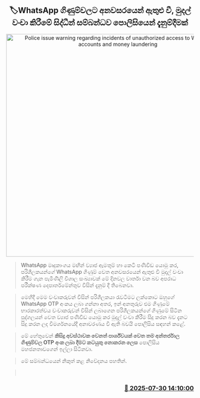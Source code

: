 <p align='center'><b><h2 align='center' title='Police issue warning regarding incidents of unauthorized access to WhatsApp accounts and money laundering'>🏷WhatsApp ගිණුම්වලට අනවසරයෙන් ඇතුළු වී, මුදල් වංචා කිරීමේ සිද්ධීන් සම්බන්ධව පොලිසියෙන් දැනුම්දීමක්</h2></b></p>
<p align='center'><img src='https://helakuru.sgp1.cdn.digitaloceanspaces.com/esana/images/lib/srilanka-police[1].jpg' width='600' alt='Police issue warning regarding incidents of unauthorized access to WhatsApp accounts and money laundering'></p>

> WhatsApp මෘදුකාංගය මඟින් ව්‍යාජ ඇමතුම් හා කෙටි පණිවිඩ යොමු කර, පරිශීලකයන්ගේ WhatsApp ගිණුම් වෙත අනවසරයෙන් ඇතුළු වී මුදල් වංචා කිරීම ගැන පැමිණිලි විශාල සංඛ්‍යාවක් මේ දිනවල වාර්තා වන බව අපරාධ පරීක්ෂණ දෙපාර්තමේන්තුව විසින් දැනුම් දී තිබෙනවා.

> මෙහිදී මෙම වංචාකරුවන් විසින් පරිශීලකයා රැවටීමට ලක්කොට ඔහුගේ WhatsApp OTP අංකය ලබා ගන්නා අතර, ඉන් අනතුරුව එම ගිණුමේ භාරකාරත්වය වංචාකරුවන් විසින් ලබාගෙන පරිශීලකයන්ගේ ගිණුමේ සිටින පුද්ගලයන් වෙත ව්‍යාජ පණිවිඩ යොමු කර මුදල් වංචා කිරීම සිදු කරන බව දැනට සිදු කරන ලද විමර්ශනයේදී අනාවරණය වී ඇති බවයි පොලීසිය සඳහන් කළේ.

> මේ හේතුවෙන් <strong>කිසිදු අවස්ථාවක වෙනත් පාර්ශ්වයක් වෙත තම අන්තර්ජාල ගිණුම්වල OTP අංක ලබා දීමට කටයුතු නොකරන ලෙස</strong> පොලිසිය මහජනතාවගෙන් ඉල්ලා සිටිනවා.

> මේ සම්බන්ධයෙන් නිකුත් කළ නිවේදනය පහතින්.

>  



<h3 align='right'><a href='https://www.helakuru.lk/esana/p/112291/'>📅 2025-07-30 14:10:00</a></h3>
